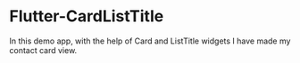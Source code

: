 # Flutter-CardListTitle
In this demo app, with the help of Card and ListTitle widgets I have made my contact card view.
